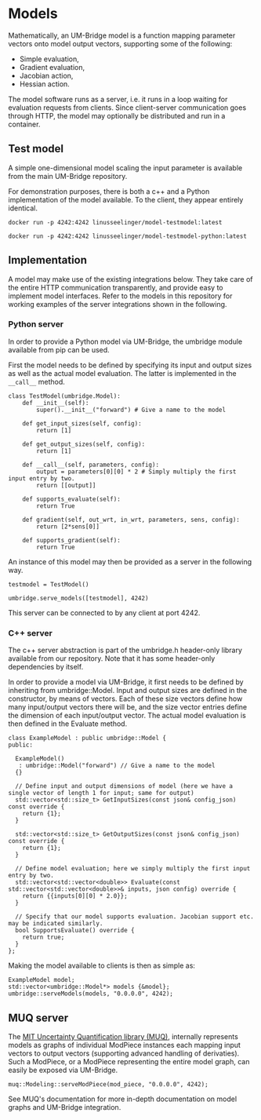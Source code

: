# Models

Mathematically, an UM-Bridge model is a function mapping parameter vectors onto model output vectors, supporting some of the following:
* Simple evaluation,
* Gradient evaluation,
* Jacobian action,
* Hessian action.

The model software runs as a server, i.e. it runs in a loop waiting for evaluation requests from clients. Since client-server communication goes through HTTP, the model may optionally be distributed and run in a container.

## Test model

A simple one-dimensional model scaling the input parameter is available from the main UM-Bridge repository.

For demonstration purposes, there is both a c++ and a Python implementation of the model available. To the client, they appear entirely identical.

```
docker run -p 4242:4242 linusseelinger/model-testmodel:latest
```

```
docker run -p 4242:4242 linusseelinger/model-testmodel-python:latest
```

## Implementation

A model may make use of the existing integrations below. They take care of the entire HTTP communication transparently, and provide easy to implement model interfaces. Refer to the models in this repository for working examples of the server integrations shown in the following.

### Python server

In order to provide a Python model via UM-Bridge, the umbridge module available from pip can be used.

First the model needs to be defined by specifying its input and output sizes as well as the actual model evaluation. The latter is implemented in the ```__call__``` method.

```
class TestModel(umbridge.Model):
    def __init__(self):
        super().__init__("forward") # Give a name to the model

    def get_input_sizes(self, config):
        return [1]

    def get_output_sizes(self, config):
        return [1]

    def __call__(self, parameters, config):
        output = parameters[0][0] * 2 # Simply multiply the first input entry by two.
        return [[output]]

    def supports_evaluate(self):
        return True

    def gradient(self, out_wrt, in_wrt, parameters, sens, config):
        return [2*sens[0]]

    def supports_gradient(self):
        return True
```

An instance of this model may then be provided as a server in the following way.

```
testmodel = TestModel()

umbridge.serve_models([testmodel], 4242)
```

This server can be connected to by any client at port 4242.

### C++ server

The c++ server abstraction is part of the umbridge.h header-only library available from our repository. Note that it has some header-only dependencies by itself.

In order to provide a model via UM-Bridge, it first needs to be defined by inheriting from umbridge::Model. Input and output sizes are defined in the constructor, by means of vectors. Each of these size vectors define how many input/output vectors there will be, and the size vector entries define the dimension of each input/output vector. The actual model evaluation is then defined in the Evaluate method.

```
class ExampleModel : public umbridge::Model {
public:

  ExampleModel()
   : umbridge::Model("forward") // Give a name to the model
  {}

  // Define input and output dimensions of model (here we have a single vector of length 1 for input; same for output)
  std::vector<std::size_t> GetInputSizes(const json& config_json) const override {
    return {1};
  }

  std::vector<std::size_t> GetOutputSizes(const json& config_json) const override {
    return {1};
  }

  // Define model evaluation; here we simply multiply the first input entry by two.
  std::vector<std::vector<double>> Evaluate(const std::vector<std::vector<double>>& inputs, json config) override {
    return {{inputs[0][0] * 2.0}};
  }

  // Specify that our model supports evaluation. Jacobian support etc. may be indicated similarly.
  bool SupportsEvaluate() override {
    return true;
  }
};
```

Making the model available to clients is then as simple as:

```
ExampleModel model;
std::vector<umbridge::Model*> models {&model};
umbridge::serveModels(models, "0.0.0.0", 4242);
```

## MUQ server

The [MIT Uncertainty Quantification library (MUQ)](https://mituq.bitbucket.io), internally represents models as graphs of individual ModPiece instances each mapping input vectors to output vectors (supporting advanced handling of derivaties). Such a ModPiece, or a ModPiece representing the entire model graph, can easily be exposed via UM-Bridge.

```
muq::Modeling::serveModPiece(mod_piece, "0.0.0.0", 4242);
```

See MUQ's documentation for more in-depth documentation on model graphs and UM-Bridge integration.
